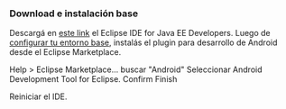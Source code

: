 ### Download e instalación base

Descargá en [este link](http://www.eclipse.org/downloads/) el Eclipse IDE for Java EE Developers. Luego de [configurar tu entorno base](http://uqbar-wiki.org/index.php?title=Preparacion_de_un_entorno_de_desarrollo_Java), instalás el plugin para desarrollo de Android desde el Eclipse Marketplace.

Help &gt; Eclipse Marketplace... buscar "Android" Seleccionar Android Development Tool for Eclipse. Confirm Finish

Reiniciar el IDE.
